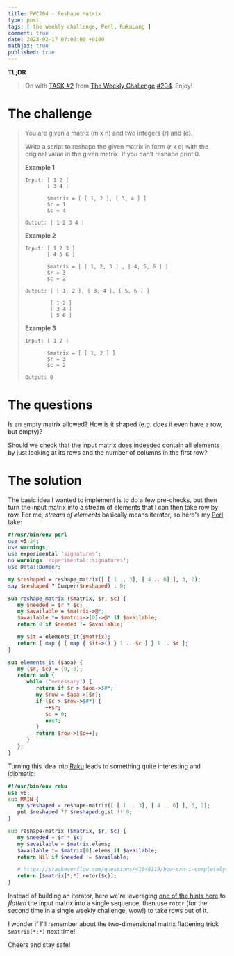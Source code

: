 ```yaml
---
title: PWC204 - Reshape Matrix
type: post
tags: [ the weekly challenge, Perl, RakuLang ]
comment: true
date: 2023-02-17 07:00:00 +0100
mathjax: true
published: true
---
```


**TL;DR**

> On with [TASK #2][] from [The Weekly Challenge][] [#204][].
> Enjoy!

# The challenge

> You are given a matrix (m x n) and two integers (r) and (c).
>
> Write a script to reshape the given matrix in form (r x c) with the
> original value in the given matrix. If you can’t reshape print 0.
>
> **Example 1**
>
>     Input: [ 1 2 ]
>            [ 3 4 ]
>
>            $matrix = [ [ 1, 2 ], [ 3, 4 ] ]
>            $r = 1
>            $c = 4
>
>     Output: [ 1 2 3 4 ]
>
> **Example 2**
>
>     Input: [ 1 2 3 ]
>            [ 4 5 6 ]
>
>            $matrix = [ [ 1, 2, 3 ] , [ 4, 5, 6 ] ]
>            $r = 3
>            $c = 2
>
>     Output: [ [ 1, 2 ], [ 3, 4 ], [ 5, 6 ] ]
>
>             [ 1 2 ]
>             [ 3 4 ]
>             [ 5 6 ]
>
> **Example 3**
>
>     Input: [ 1 2 ]
>
>            $matrix = [ [ 1, 2 ] ]
>            $r = 3
>            $c = 2
>
>     Output: 0

# The questions

Is an empty matrix allowed? How is it shaped (e.g. does it even have a
row, but empty)?

Should we check that the input matrix does indeeded contain all elements
by just looking at its rows and the number of columns in the first row?

# The solution

The basic idea I wanted to implement is to do a few pre-checks, but then
turn the input matrix into a stream of elements that I can then take row
by row. For me, *stream of elements* basically means iterator, so here's
my [Perl][] take:

```perl
#!/usr/bin/env perl
use v5.24;
use warnings;
use experimental 'signatures';
no warnings 'experimental::signatures';
use Data::Dumper;

my $reshaped = reshape_matrix([ [ 1 .. 3], [ 4 .. 6] ], 3, 2);
say $reshaped ? Dumper($reshaped) : 0;

sub reshape_matrix ($matrix, $r, $c) {
   my $needed = $r * $c;
   my $available = $matrix->@*;
   $available *= $matrix->[0]->@* if $available;
   return 0 if $needed != $available;

   my $it = elements_it($matrix);
   return [ map { [ map { $it->() } 1 .. $c ] } 1 .. $r ];
}

sub elements_it ($aoa) {
   my ($r, $c) = (0, 0);
   return sub {
      while ('necessary') {
         return if $r > $aoa->$#*;
         my $row = $aoa->[$r];
         if ($c > $row->$#*) {
            ++$r;
            $c = 0;
            next;
         }
         return $row->[$c++];
      }
   };
}
```

Turning this idea into [Raku][] leads to something quite interesting and
idiomatic:

```raku
#!/usr/bin/env raku
use v6;
sub MAIN {
   my $reshaped = reshape-matrix([ [ 1 .. 3], [ 4 .. 6] ], 3, 2);
   put $reshaped ?? $reshaped.gist !! 0;
}

sub reshape-matrix ($matrix, $r, $c) {
   my $needed = $r * $c;
   my $available = $matrix.elems;
   $available *= $matrix[0].elems if $available;
   return Nil if $needed != $available;

   # https://stackoverflow.com/questions/41648119/how-can-i-completely-flatten-a-list-of-lists-of-lists/41649110#41649110
   return [$matrix[*;*].rotor($c)];
}
```

Instead of building an iterator, here we're leveraging [one of the hints
here][hints] to *flatten* the input matrix into a single sequence, then
use `rotor` (for the second time in a single weekly challenge, wow!) to
take rows out of it.

I wonder if I'll remember about the two-dimensional matrix flattening
trick `$matrix[*;*]` next time!

Cheers and stay safe!




[The Weekly Challenge]: https://theweeklychallenge.org/
[#204]: https://theweeklychallenge.org/blog/perl-weekly-challenge-204/
[TASK #2]: https://theweeklychallenge.org/blog/perl-weekly-challenge-204/#TASK2
[Perl]: https://www.perl.org/
[Raku]: https://raku.org/
[manwar]: http://www.manwar.org/
[hints]: https://stackoverflow.com/questions/41648119/how-can-i-completely-flatten-a-list-of-lists-of-lists/41649110#41649110

